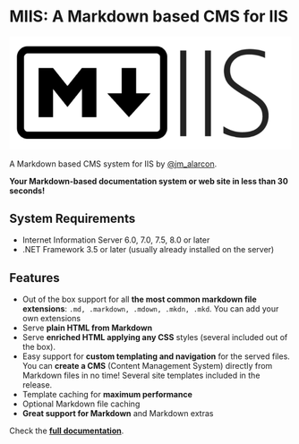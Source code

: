# MIIS: A Markdown based CMS for IIS

![MIIS Logo](MIIS_Logo.png)

A Markdown based CMS system for IIS by [@jm_alarcon](https://twitter.com/jm_alarcon).

**Your Markdown-based documentation system or web site in less than 30 seconds!**

## System Requirements

- Internet Information Server 6.0, 7.0, 7.5, 8.0 or later
- .NET Framework 3.5 or later (usually already installed on the server)

## Features
- Out of the box support for all **the most common markdown file extensions**: `.md, .markdown, .mdown, .mkdn, .mkd`. You can add your own extensions
- Serve **plain HTML from Markdown**
- Serve **enriched HTML applying any CSS** styles (several included out of the box).
- Easy support for **custom templating and navigation** for the served files. You can **create a CMS** (Content Management System) directly from Markdown files in no time! Several site templates included in the release.
- Template caching for **maximum performance**
- Optional Markdown file caching
- **Great support for Markdown** and Markdown extras

Check the **[full documentation](http://miis.azurewebsites.net/)**.

